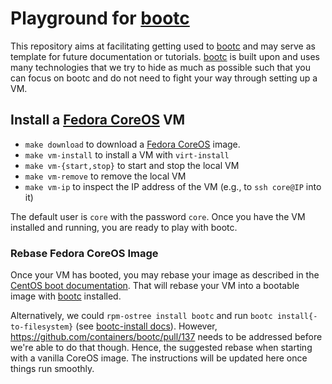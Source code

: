 # Playground for [bootc](https://containers.github.io/bootc/)

This repository aims at facilitating getting used to [bootc](https://containers.github.io/bootc/) and may serve as template for future documentation or tutorials.
[bootc](https://containers.github.io/bootc/) is built upon and uses many technologies that we try to hide as much as possible such that you can focus on bootc and do not need to fight your way through setting up a VM.

## Install a [Fedora CoreOS](https://docs.fedoraproject.org/en-US/fedora-coreos/getting-started/) VM

* `make download` to download a [Fedora CoreOS](https://docs.fedoraproject.org/en-US/fedora-coreos/getting-started/) image.
* `make vm-install` to install a VM with `virt-install`
* `make vm-{start,stop}` to start and stop the local VM
* `make vm-remove` to remove the local VM
* `make vm-ip` to inspect the IP address of the VM (e.g., to `ssh core@IP` into it)

The default user is `core` with the password `core`.  Once you have the VM installed and running, you are ready to play with bootc.

### Rebase Fedora CoreOS Image

Once your VM has booted, you may rebase your image as described in the [CentOS boot documentation](https://github.com/CentOS/centos-boot/blob/main/install.md#rebasing-from-fedora-coreos).
That will rebase your VM into a bootable image with [bootc](https://containers.github.io/bootc/) installed.

Alternatively, we could `rpm-ostree install bootc` and run `bootc install{-to-filesystem}` (see [bootc-install docs](https://containers.github.io/bootc/install/#executing-bootc-install)).
However, https://github.com/containers/bootc/pull/137 needs to be addressed before we're able to do that though.  Hence, the suggested rebase when starting with a vanilla CoreOS image.
The instructions will be updated here once things run smoothly.
